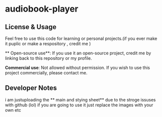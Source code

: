 # audiobook-player



## License & Usage
Feel free to use this code for learning or personal projects.(if you ever make it puplic or make a respository , credit me )

** Open-source use**: If you use it an open-source project, credit me by linking back to this repository or my profile.

**Commercial use**: Not allowed without permission. If you wish to use this project commercially, please contact me.

## Developer Notes
i am justuploading the ** main and stying sheet** due to the stroge issuses with github (lol) 
if you are going to use it just replace the images with your own etc
